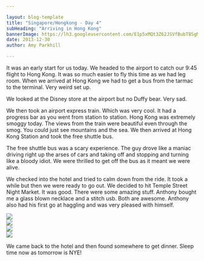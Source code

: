 ```yaml
---

layout: blog-template
title: "Singapore/Hongkong - Day 4"
subHeading: "Arriving in Hong Kong"
bannerImage: https://lh3.googleusercontent.com/E1p5xMQt3Z62JSVfBubT8SgMpQY6CpklwOeDFdpAqQaQLITrlusK05U76t6KKBvFCtNpUdpg5wfZZzG06mBT1GkvtUfGE9kZcGUaIqIJqAzqkkEGLBIr_Jpi3TclUye3sdaGaFUM4Q
date: 2013-12-30
author: Amy Parkhill

---
```


It was an early start for us today. We headed to the airport to catch our 9:45 flight to Hong Kong. It was so much easier to fly this time as we had leg room. When we arrived at Hong Kong we had to get a bus from the tarmac to the terminal. Very weird set up.

We looked at the Disney store at the airport but no Duffy bear. Very sad.

We then took an airport express train. Which was very cool. It had a progress bar as you went from station to station. Hong Kong was extremely smoggy today.  The views from the train were beautiful even through the smog. You could just see mountains and the sea. We then arrived at Hong Kong Station and took the free shuttle bus. 

The free shuttle bus was a scary experience. The guy drove like a maniac driving right up the arses of cars and taking off and stopping and turning like a bloody idiot. We were thrilled to get off the bus as it meant we were alive. 

We checked into the hotel and tried to calm down from the ride. It took a while but then we were ready to go out. We decided to hit Temple Street Night Market. It was good. There were some amazing stuff. Anthony bought me a glass blown necklace and a stitch usb. Both are awesome. Anthony also had his first go at haggling and was very pleased with himself. 

<div class="center-image"><img src="http://images.travelpod.com/users/amynp/6.1388441621.nathan-road.jpg" /></div>
<div class="center-image"><img src="http://images.travelpod.com/users/amynp/6.1388441621.temple-street.jpg" /></div>
<div class="center-image"><img src="http://images.travelpod.com/users/amynp/6.1388441621.tin-hau-temple.jpg" /></div>
<div class="center-image"><img src="http://images.travelpod.com/users/amynp/6.1388441621.my-necklace.jpg" /></div>

We came back to the hotel and then found somewhere to get dinner. Sleep time now as tomorrow is NYE! 